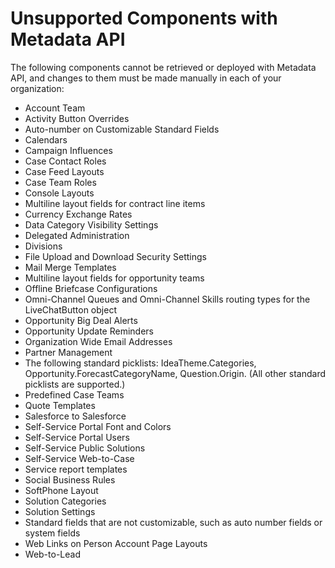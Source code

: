 # Unsupported Components with Metadata API

The following components cannot be retrieved or deployed with Metadata API, and changes to them must be made manually in each of your organization:

* Account Team
* Activity Button Overrides
* Auto-number on Customizable Standard Fields
* Calendars
* Campaign Influences
* Case Contact Roles
* Case Feed Layouts
* Case Team Roles
* Console Layouts
* Multiline layout fields for contract line items
* Currency Exchange Rates
* Data Category Visibility Settings
* Delegated Administration
* Divisions
* File Upload and Download Security Settings
* Mail Merge Templates
* Multiline layout fields for opportunity teams
* Offline Briefcase Configurations
* Omni-Channel Queues and Omni-Channel Skills routing types for the LiveChatButton object
* Opportunity Big Deal Alerts
* Opportunity Update Reminders
* Organization Wide Email Addresses
* Partner Management
* The following standard picklists: IdeaTheme.Categories, Opportunity.ForecastCategoryName, Question.Origin. (All other standard picklists are supported.)
* Predefined Case Teams
* Quote Templates
* Salesforce to Salesforce
* Self-Service Portal Font and Colors
* Self-Service Portal Users
* Self-Service Public Solutions
* Self-Service Web-to-Case
* Service report templates
* Social Business Rules
* SoftPhone Layout
* Solution Categories
* Solution Settings
* Standard fields that are not customizable, such as auto number fields or system fields
* Web Links on Person Account Page Layouts
* Web-to-Lead
